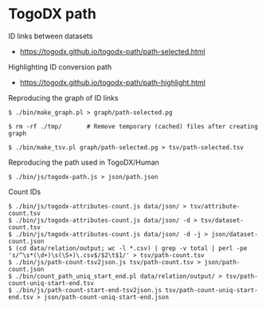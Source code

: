 # TogoDX path

ID links between datasets
* https://togodx.github.io/togodx-path/path-selected.html

Highlighting ID conversion path
* https://togodx.github.io/togodx-path/path-highlight.html

Reproducing the graph of ID links
```
$ ./bin/make_graph.pl > graph/path-selected.pg

$ rm -rf ./tmp/       # Remove temporary (cached) files after creating graph
```
```
$ ./bin/make_tsv.pl graph/path-selected.pg > tsv/path-selected.tsv
```

Reproducing the path used in TogoDX/Human
```
$ ./bin/js/togodx-path.js > json/path.json
```

Count IDs
```
$ ./bin/js/togodx-attributes-count.js data/json/ > tsv/attribute-count.tsv
$ ./bin/js/togodx-attributes-count.js data/json/ -d > tsv/dataset-count.tsv
$ ./bin/js/togodx-attributes-count.js data/json/ -d -j > json/dataset-count.json
$ (cd data/relation/output; wc -l *.csv) | grep -v total | perl -pe 's/^\s*(\d+)\s(\S+)\.csv$/$2\t$1/' > tsv/path-count.tsv
$ ./bin/js/path-count-tsv2json.js tsv/path-count.tsv > json/path-count.json
$ ./bin/count_path_uniq_start_end.pl data/relation/output/ > tsv/path-count-uniq-start-end.tsv
$ ./bin/js/path-count-start-end-tsv2json.js tsv/path-count-uniq-start-end.tsv > json/path-count-uniq-start-end.json
```
